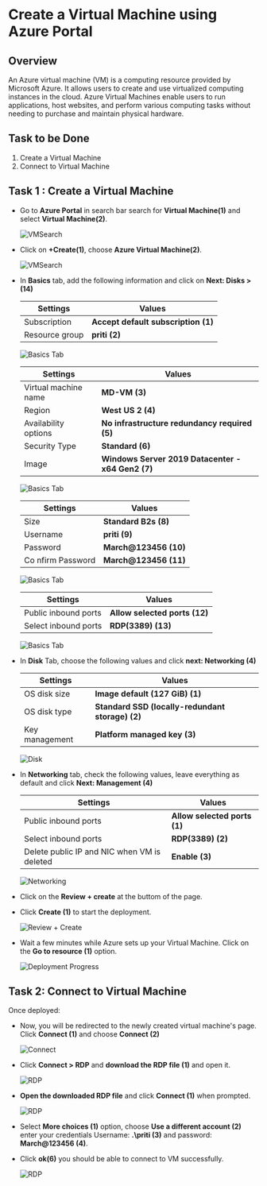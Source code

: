 
# Create a Virtual Machine using Azure Portal


## Overview

An Azure virtual machine (VM) is a computing resource provided by Microsoft Azure. It allows users to create and use virtualized computing instances in the cloud. Azure Virtual Machines enable users to run applications, host websites, and perform various computing tasks without needing to purchase and maintain physical hardware.


## Task to be Done

1. Create a Virtual Machine
1. Connect to Virtual Machine


## Task 1 : Create a Virtual Machine

- Go to **Azure Portal** in search bar search for **Virtual Machine(1)** and select **Virtual Machine(2)**.

  ![VMSearch](Search.png)

- Click on **+Create(1)**, choose **Azure Virtual Machine(2)**.
 
  ![VMSearch](Create.png)

- In **Basics** tab, add the following information and click on **Next: Disks > (14)**


  | **Settings**                     | **Values**                                               |
  |----------------------------------|----------------------------------------------------------|
  | Subscription                    | **Accept default subscription (1)**                       |
  | Resource group                  | **priti (2)**                                             |


  ![Basics Tab](Basic1.png)

  | **Settings**                    | **Values**                                                |
  |---------------------------------|-----------------------------------------------------------|
  | Virtual machine name            | **MD-VM (3)**                                             |
  | Region                          | **West US 2 (4)**                                         |
  | Availability options            | **No infrastructure redundancy required (5)**             |
  | Security Type                   | **Standard (6)**                                          |
  | Image                           | **Windows Server 2019 Datacenter - x64 Gen2 (7)**         |

  ![Basics Tab](Basic2.png)

  | **Settings**                    | **Values**                                                |
  |---------------------------------|-----------------------------------------------------------|
  | Size                            | **Standard B2s (8)**                                      |
  | Username                        | **priti (9)**                                             |
  | Password                        | **March@123456 (10)**                                     |
  | Co nfirm Password                | **March@123456 (11)**                                     |
 
  ![Basics Tab](Basic3.png)

  | **Settings**                    | **Values**                                                |
  |---------------------------------|-----------------------------------------------------------|
  | Public inbound ports            | **Allow selected ports (12)**                             |
  | Select inbound ports            | **RDP(3389) (13)**                                        |

  ![Basics Tab](Basic4.png)
  

- In **Disk** Tab, choose the following values and click **next: Networking (4)**

  | **Settings**                     | **Values**                                                |
  |----------------------------------|-----------------------------------------------------------|
  | OS disk size                     | **Image default (127 GiB) (1)**                           |
  | OS disk type                     | **Standard SSD (locally-redundant storage) (2)**          |
  | Key management                   | **Platform managed key  (3)**                             |


  ![Disk](OSDisk.png)


- In **Networking** tab, check the following values, leave everything as default and click **Next: Management (4)**

  | **Settings**                                     | **Values**                                         |
  |--------------------------------------------------|----------------------------------------------------|
  | Public inbound ports                             | **Allow selected ports (1)**                       |
  | Select inbound ports                             | **RDP(3389) (2)**                                  |
  | Delete public IP and NIC when VM is deleted      | **Enable (3)**                                     |

  ![Networking](Networking.png)

- Click on the **Review + create** at the buttom of the page. 
- Click **Create (1)** to start the deployment.

  ![Review + Create](Review+Create.png)


- Wait a few minutes while Azure sets up your Virtual Machine. Click on the **Go to resource (1)** option.

  ![Deployment Progress](Deploymnet.png)


## Task 2: Connect to Virtual Machine

Once deployed:

- Now, you will be redirected to the newly created virtual machine's page. Click **Connect (1)** and choose **Connect (2)**

  ![Connect](Connect.png)

- Click **Connect > RDP** and **download the RDP file (1)** and open it.

  ![RDP](RDP.png)

- **Open the downloaded RDP file** and click **Connect (1)** when prompted.

  ![RDP](Prompt.png) 

- Select **More choices (1)** option, choose **Use a different account (2)** enter your credentials Username: **.\priti (3)** and password: **March@123456 (4)**. 
- Click **ok(6)** you should be able to connect to VM successfully.

  ![RDP](Credentials.png)





